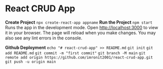 # React CRUD App
**Create Project**
```npx create-react-app appname```
**Run the Project**
```npm start```
Runs the app in the development mode.
Open [http://localhost:3000](http://localhost:3000) to view it in your browser.
The page will reload when you make changes.
You may also see any lint errors in the console.

**Github Deployment**
```echo "# react-crud-app" >> README.md```
```git init```
```git add README.md```
```git commit -m "first commit"```
```git branch -M main```
```git remote add origin https://github.com/imronit2001/react-crud-app.git```
```git push -u origin main```